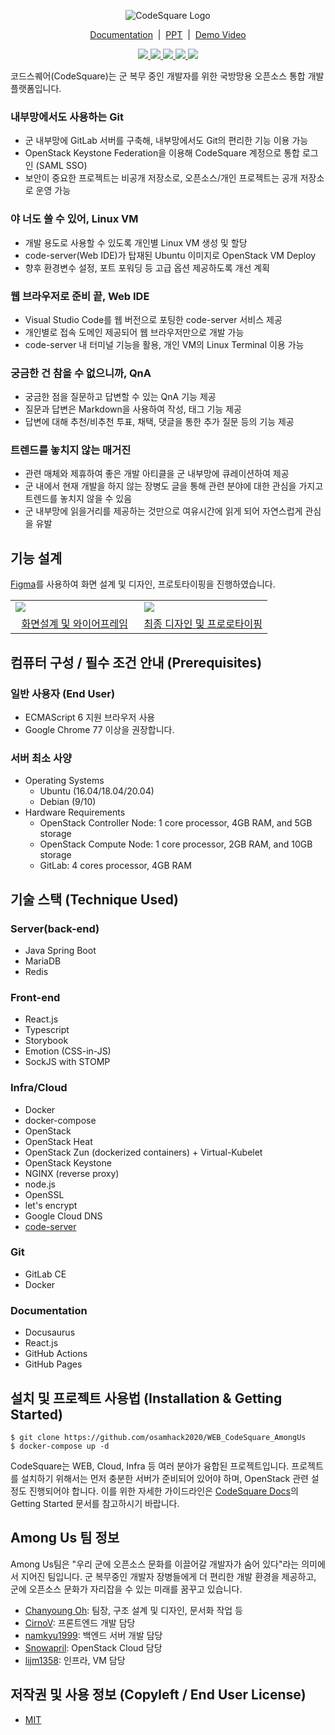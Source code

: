 <p align="center">
    <img src="https://user-images.githubusercontent.com/19200664/96371041-e0dabf00-119a-11eb-972e-ecda3c0a5b6a.png" alt="CodeSquare Logo">
</p>
<p align="center">
    <a href="https://docs.codesquare.space">Documentation</a>&nbsp;&nbsp;|&nbsp;&nbsp;<a href="https://github.com/osamhack2020/WEB_CodeSquare_AmongUs/tree/master/PPT">PPT</a>&nbsp;&nbsp;|&nbsp;&nbsp;<a href="https://youtu.be/ilhsXxxd2V0">Demo Video</a>
</p>
<p align="center">
    <a href="#">
        <img src="https://img.shields.io/github/license/osamhack2020/WEB_CodeSquare_AmongUs">
        <img src="https://img.shields.io/github/issues/osamhack2020/WEB_CodeSquare_AmongUs">
        <img src="https://img.shields.io/github/stars/osamhack2020/WEB_CodeSquare_AmongUs">
        <img src="https://img.shields.io/github/forks/osamhack2020/WEB_CodeSquare_AmongUs">
        <img src="https://img.shields.io/badge/OSAM_Hackathon_2020-Done-blue">
    </a>
</p>

코드스퀘어(CodeSquare)는 군 복무 중인 개발자를 위한 국방망용 오픈소스 통합 개발 플랫폼입니다.

### 내부망에서도 사용하는 Git

- 군 내부망에 GitLab 서버를 구축해, 내부망에서도 Git의 편리한 기능 이용 가능
- OpenStack Keystone Federation을 이용해 CodeSquare 계정으로 통합 로그인 (SAML SSO)
- 보안이 중요한 프로젝트는 비공개 저장소로, 오픈소스/개인 프로젝트는 공개 저장소로 운영 가능

### 야 너도 쓸 수 있어, Linux VM

- 개발 용도로 사용할 수 있도록 개인별 Linux VM 생성 및 할당
- code-server(Web IDE)가 탑재된 Ubuntu 이미지로 OpenStack VM Deploy
- 향후 환경변수 설정, 포트 포워딩 등 고급 옵션 제공하도록 개선 계획

### 웹 브라우저로 준비 끝, Web IDE

- Visual Studio Code를 웹 버전으로 포팅한 code-server 서비스 제공
- 개인별로 접속 도메인 제공되어 웹 브라우저만으로 개발 가능
- code-server 내 터미널 기능을 활용, 개인 VM의 Linux Terminal 이용 가능

### 궁금한 건 참을 수 없으니까, QnA

- 궁금한 점을 질문하고 답변할 수 있는 QnA 기능 제공
- 질문과 답변은 Markdown을 사용하여 작성, 태그 기능 제공
- 답변에 대해 추천/비추천 투표, 채택, 댓글을 통한 추가 질문 등의 기능 제공

### 트렌드를 놓치지 않는 매거진

- 관련 매체와 제휴하여 좋은 개발 아티클을 군 내부망에 큐레이션하여 제공
- 군 내에서 현재 개발을 하지 않는 장병도 글을 통해 관련 분야에 대한 관심을 가지고 트렌드를 놓치지 않을 수 있음
- 군 내부망에 읽을거리를 제공하는 것만으로 여유시간에 읽게 되어 자연스럽게 관심을 유발

## 기능 설계

[Figma](http://figma.com/)를 사용하여 화면 설계 및 디자인, 프로토타이핑을 진행하였습니다.

<table>
    <tr>
        <td width="50%">
            <img src="https://user-images.githubusercontent.com/19200664/97776386-cf39e400-1baa-11eb-963f-63c867992a34.PNG">
        </td>
        <td width="50%">
            <img src="https://user-images.githubusercontent.com/19200664/97776387-d06b1100-1baa-11eb-8c52-c4ffeaa5d58f.PNG">
        </td>
    </tr>
    <tr>
        <td align="center">
            <a href="https://www.figma.com/file/dZctafF9pSgbQbYhQYhP7O/Wireframe?node-id=4%3A98">화면설계 및 와이어프레임</a>
        </td>
        <td align="center">
            <a href="https://www.figma.com/file/7xEZdSH228mjjPT0HgKZjC/Design?node-id=0%3A1">최종 디자인 및 프로로타이핑</a>
        </td>
    </tr>
</table>

## 컴퓨터 구성 / 필수 조건 안내 (Prerequisites)
### 일반 사용자 (End User)
- ECMAScript 6 지원 브라우저 사용
- Google Chrome 77 이상을 권장합니다.

### 서버 최소 사양
- Operating Systems
    - Ubuntu (16.04/18.04/20.04)
    - Debian (9/10)
- Hardware Requirements
    - OpenStack Controller Node: 1 core processor, 4GB RAM, and 5GB storage
    - OpenStack Compute Node: 1 core processor, 2GB RAM, and 10GB storage
    - GitLab: 4 cores processor, 4GB RAM

## 기술 스택 (Technique Used)
### Server(back-end)
- Java Spring Boot
- MariaDB
- Redis

### Front-end
- React.js
- Typescript
- Storybook
- Emotion (CSS-in-JS)
- SockJS with STOMP

### Infra/Cloud
- Docker
- docker-compose
- OpenStack
- OpenStack Heat
- OpenStack Zun (dockerized containers) + Virtual-Kubelet
- OpenStack Keystone
- NGINX (reverse proxy)
- node.js
- OpenSSL
- let's encrypt
- Google Cloud DNS
- [code-server](https://github.com/cdr/code-server)

### Git
- GitLab CE
- Docker

### Documentation
- Docusaurus
- React.js
- GitHub Actions
- GitHub Pages

## 설치 및 프로젝트 사용법 (Installation & Getting Started)

```
$ git clone https://github.com/osamhack2020/WEB_CodeSquare_AmongUs
$ docker-compose up -d
```

CodeSquare는 WEB, Cloud, Infra 등 여러 분야가 융합된 프로젝트입니다. 프로젝트를 설치하기 위해서는 먼저 충분한 서버가 준비되어 있어야 하며, OpenStack 관련 설정도 진행되어야 합니다. 이를 위한 자세한 가이드라인은 [CodeSquare Docs](https://docs.codesquare.space)의 Getting Started 문서를 참고하시기 바랍니다.

## Among Us 팀 정보

Among Us팀은 "우리 군에 오픈소스 문화를 이끌어갈 개발자가 숨어 있다"라는 의미에서 지어진 팀입니다. 군 복무중인 개발자 장병들에게 더 편리한 개발 환경을 제공하고, 군에 오픈소스 문화가 자리잡을 수 있는 미래를 꿈꾸고 있습니다.

- [Chanyoung Oh](https://github.com/shydah): 팀장, 구조 설계 및 디자인, 문서화 작업 등
- [CirnoV](https://github.com/CirnoV): 프론트엔드 개발 담당
- [namkyu1999](https://github.com/namkyu1999): 백엔드 서버 개발 담당
- [Snowapril](https://github.com/Snowapril): OpenStack Cloud 담당
- [lijm1358](https://github.com/lijm1358): 인프라, VM 담당

## 저작권 및 사용 정보 (Copyleft / End User License)
- [MIT](https://github.com/osamhack2020/WEB_CodeSquare_AmongUs/blob/master/README.md)
